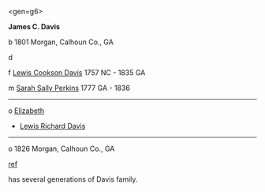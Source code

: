 <gen=g6>

<b>James C. Davis</b>

b 1801 Morgan, Calhoun Co., GA

d

f [Lewis Cookson Davis](../g7/lewis_cookson_davis.md) 1757 NC - 1835 GA

m [Sarah Sally Perkins](../g7/sarah_perkins.md) 1777 GA - 1836

<hr>

o [Elizabeth](../g6/elizabeth_davis.md)

- [Lewis Richard Davis](../g5/lewis_richard_davis.md)

<hr>

o 1826 Morgan, Calhoun Co., GA

[ref](http://genweb.jrac.com/genweb.php?DB=gwdb33&ID=I5868&query=li)

has several generations of Davis family.